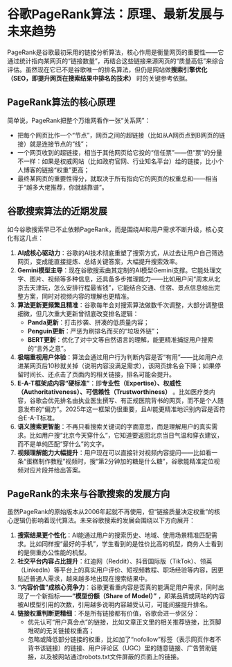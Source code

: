 # 谷歌PageRank算法：原理、最新发展与未来趋势
PageRank是谷歌最初采用的链接分析算法，核心作用是衡量网页的重要性——它通过统计指向某网页的“链接数量”，再结合这些链接来源网页的“质量高低”来综合评估。虽然现在它已不是谷歌唯一的排名算法，但仍是网站做**搜索引擎优化（SEO，即提升网页在搜索结果中排名的技术）** 时的关键参考依据。


## PageRank算法的核心原理
简单说，PageRank把整个万维网看作一张“关系网”：
- 把每个网页比作一个“节点”，网页之间的超链接（比如从A网页点到B网页的链接）就是连接节点的“线”；
- 一个网页收到的超链接，相当于其他网页给它投的“信任票”——但“票”的分量不一样：如果是权威网站（比如政府官网、行业知名平台）给的链接，比小个人博客的链接“权重”更高；
- 最终某网页的重要性得分，就取决于所有指向它的网页的权重总和——相当于“越多大佬推荐，你就越靠谱”。


## 谷歌搜索算法的近期发展
如今谷歌搜索早已不止依赖PageRank，而是围绕AI和用户需求不断升级，核心变化有这几点：
1.  **AI成核心驱动力**：谷歌的AI技术彻底重塑了搜索方式，从过去让用户自己筛选网页，变成能直接提炼、总结关键答案，大幅提升搜索效率。
2.  **Gemini模型主导**：现在谷歌搜索由其定制的AI模型Gemini支撑。它能处理文字、图片、视频等多种信息，还具备多步推理能力——比如用户问“周末从北京去天津玩，怎么安排行程最省钱”，它能结合交通、住宿、景点信息给出完整方案，同时对视频内容的理解也更精准。
3.  **算法更新更频繁且精准**：谷歌每年会对搜索算法做数千次调整，大部分调整很细微，但几次重大更新曾彻底改变排名逻辑：
    - **Panda更新**：打击抄袭、拼凑的低质量内容；
    - **Penguin更新**：严惩为刷排名而买的“垃圾外链”；
    - **BERT更新**：优化了对中文等自然语言的理解，能更精准捕捉用户搜索的“言外之意”。
4.  **极端重视用户体验**：算法会通过用户行为判断内容是否“有用”——比如用户点进某网页后10秒就关掉（说明内容没满足需求），该网页排名会下降；如果停留时间长、还点击了页面内的相关链接，排名可能会提升。
5.  **E-A-T框架成内容“硬标准”**：即**专业性（Expertise）、权威性（Authoritativeness）、可信赖性（Trustworthiness）** 。比如医疗类内容，谷歌会优先排名由执业医生撰写、有正规医院背书的网页，而不是个人随意发布的“偏方”。2025年这一框架仍很重要，且AI能更精准地识别内容是否符合E-A-T标准。
6.  **语义搜索更智能**：不再只看搜索关键词的字面意思，而是理解用户的真实需求。比如用户搜“北京今天穿什么”，它知道要返回北京当日气温和穿衣建议，而不是单纯匹配“穿什么”的文字。
7.  **视频理解能力大幅提升**：用户现在可以直接针对视频内容提问——比如看一条“蛋糕制作教程”视频时，搜“第2分钟加的糖是什么糖”，谷歌能精准定位视频对应片段并给出答案。


## PageRank的未来与谷歌搜索的发展方向
虽然PageRank的原始版本从2006年起就不再使用，但“链接质量决定权重”的核心逻辑仍影响着现代算法。未来谷歌搜索的发展会围绕以下方向展开：
1.  **搜索结果更个性化**：AI能通过用户的搜索历史、地域、使用场景精准匹配需求。比如同样搜“最好的手机”，学生看到的是性价比高的机型，商务人士看到的是侧重办公性能的机型。
2.  **社交平台内容占比提升**：红迪网（Reddit）、抖音国际版（TikTok）、领英（LinkedIn）等平台上的真实用户评价、短视频教程、职场经验等内容，因更贴近普通人需求，越来越多地出现在搜索结果中。
3.  **“内容价值”成核心竞争力**：谷歌更看重内容是否真的能满足用户需求，同时出现了一个新指标——**“模型份额（Share of Model）”** ，即某品牌或网站的内容被AI模型引用的次数，引用越多说明内容越受认可，可能间接提升排名。
4.  **链接权重判断更精细**：不是所有链接都有价值，谷歌会进一步区分：
    - 优先认可“用户真会点”的链接，比如文章正文里的相关推荐链接，比页脚堆砌的无关链接权重高；
    - 忽略或降低部分链接的权重，比如加了“nofollow”标签（表示网页作者不背书该链接）的链接、用户评论区（UGC）里的随意链接、广告赞助链接，以及被网站通过robots.txt文件屏蔽的页面上的链接。